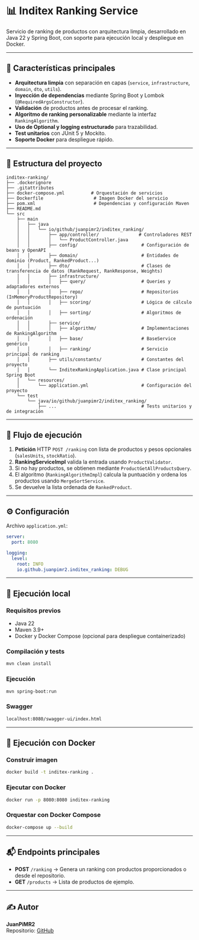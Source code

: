 # 📊 Inditex Ranking Service

Servicio de ranking de productos con arquitectura limpia, desarrollado en Java 22 y Spring Boot, con soporte para ejecución local y despliegue en Docker.

---

## 🚀 Características principales

- **Arquitectura limpia** con separación en capas (`service`, `infrastructure`, `domain`, `dto`, `utils`).
- **Inyección de dependencias** mediante Spring Boot y Lombok (`@RequiredArgsConstructor`).
- **Validación** de productos antes de procesar el ranking.
- **Algoritmo de ranking personalizable** mediante la interfaz `RankingAlgorithm`.
- **Uso de Optional y logging estructurado** para trazabilidad.
- **Test unitarios** con JUnit 5 y Mockito.
- **Soporte Docker** para despliegue rápido.

---

## 📂 Estructura del proyecto

```
inditex-ranking/
├── .dockerignore
├── .gitattributes
├── docker-compose.yml          # Orquestación de servicios
├── Dockerfile                   # Imagen Docker del servicio
├── pom.xml                      # Dependencias y configuración Maven
├── README.md
└── src
    ├── main
    │   ├── java
    │   │   └── io/github/juanpimr2/inditex_ranking/
    │   │       ├── app/controller/               # Controladores REST
    │   │       │   └── ProductController.java
    │   │       ├── config/                        # Configuración de beans y OpenAPI
    │   │       ├── domain/                        # Entidades de dominio (Product, RankedProduct...)
    │   │       ├── dto/                           # Clases de transferencia de datos (RankRequest, RankResponse, Weights)
    │   │       ├── infrastructure/
    │   │       │   ├── query/                     # Queries y adaptadores externos
    │   │       │   ├── repo/                      # Repositorios (InMemoryProductRepository)
    │   │       │   ├── scoring/                   # Lógica de cálculo de puntuación
    │   │       │   ├── sorting/                   # Algoritmos de ordenación
    │   │       ├── service/
    │   │       │   ├── algorithm/                 # Implementaciones de RankingAlgorithm
    │   │       │   ├── base/                      # BaseService genérico
    │   │       │   ├── ranking/                   # Servicio principal de ranking
    │   │       ├── utils/constants/               # Constantes del proyecto
    │   │       └── InditexRankingApplication.java # Clase principal Spring Boot
    │   └── resources/
    │       └── application.yml                    # Configuración del proyecto
    └── test
        └── java/io/github/juanpimr2/inditex_ranking/
            ├── ...                                # Tests unitarios y de integración
```

---

## 🔄 Flujo de ejecución

1. **Petición** HTTP `POST /ranking` con lista de productos y pesos opcionales (`salesUnits`, `stockRatio`).
2. **RankingServiceImpl** valida la entrada usando `ProductValidator`.
3. Si no hay productos, se obtienen mediante `ProductGetAllProductsQuery`.
4. El algoritmo (`RankingAlgorithmImpl`) calcula la puntuación y ordena los productos usando `MergeSortService`.
5. Se devuelve la lista ordenada de `RankedProduct`.

---

## ⚙️ Configuración

Archivo `application.yml`:

```yaml
server:
  port: 8080

logging:
  level:
    root: INFO
    io.github.juanpimr2.inditex_ranking: DEBUG
```

---

## 🧪 Ejecución local

### Requisitos previos

- Java 22
- Maven 3.9+
- Docker y Docker Compose (opcional para despliegue containerizado)

### Compilación y tests

```bash
mvn clean install
```

### Ejecución

```bash
mvn spring-boot:run
```

### Swagger
```bash
localhost:8080/swagger-ui/index.html
```

---

## 🐳 Ejecución con Docker

### Construir imagen

```bash
docker build -t inditex-ranking .
```

### Ejecutar con Docker

```bash
docker run -p 8080:8080 inditex-ranking
```

### Orquestar con Docker Compose

```bash
docker-compose up --build
```

---

## 📬 Endpoints principales

- **POST** `/ranking` → Genera un ranking con productos proporcionados o desde el repositorio.
- **GET** `/products` → Lista de productos de ejemplo.

---

## ✍️ Autor

**JuanPiMR2**  
Repositorio: [GitHub](https://github.com/juanpimr2)
